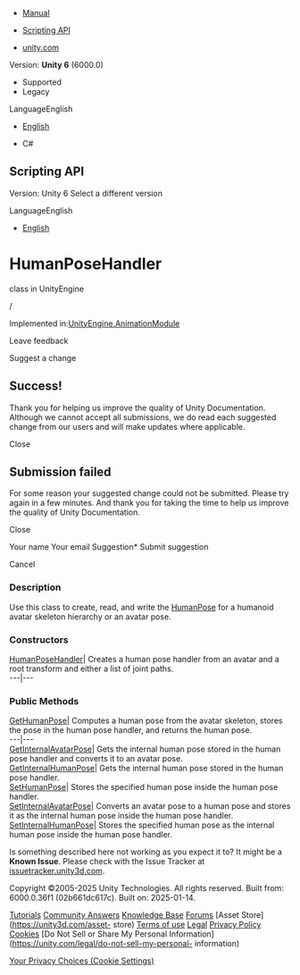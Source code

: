 [ ]()

  * [Manual](../Manual/index.html)
  * [Scripting API](../ScriptReference/index.html)

  * [unity.com](https://unity.com/)

Version: **Unity 6** (6000.0)

  * Supported
  * Legacy

LanguageEnglish

  * [English]()

  * C#

[ ](https://docs.unity3d.com)

## Scripting API

Version: Unity 6 Select a different version

LanguageEnglish

  * [English]()

# HumanPoseHandler

class in UnityEngine

/

Implemented in:[UnityEngine.AnimationModule](UnityEngine.AnimationModule.html)

Leave feedback

Suggest a change

## Success!

Thank you for helping us improve the quality of Unity Documentation. Although
we cannot accept all submissions, we do read each suggested change from our
users and will make updates where applicable.

Close

## Submission failed

For some reason your suggested change could not be submitted. Please <a>try
again</a> in a few minutes. And thank you for taking the time to help us
improve the quality of Unity Documentation.

Close

Your name Your email Suggestion* Submit suggestion

Cancel

[ ]()

### Description

Use this class to create, read, and write the [HumanPose](HumanPose.html) for
a humanoid avatar skeleton hierarchy or an avatar pose.

### Constructors

[HumanPoseHandler](HumanPoseHandler-ctor.html)| Creates a human pose handler
from an avatar and a root transform and either a list of joint paths.  
---|---  
  
### Public Methods

[GetHumanPose](HumanPoseHandler.GetHumanPose.html)| Computes a human pose from
the avatar skeleton, stores the pose in the human pose handler, and returns
the human pose.  
---|---  
[GetInternalAvatarPose](HumanPoseHandler.GetInternalAvatarPose.html)| Gets the
internal human pose stored in the human pose handler and converts it to an
avatar pose.  
[GetInternalHumanPose](HumanPoseHandler.GetInternalHumanPose.html)| Gets the
internal human pose stored in the human pose handler.  
[SetHumanPose](HumanPoseHandler.SetHumanPose.html)| Stores the specified human
pose inside the human pose handler.  
[SetInternalAvatarPose](HumanPoseHandler.SetInternalAvatarPose.html)| Converts
an avatar pose to a human pose and stores it as the internal human pose inside
the human pose handler.  
[SetInternalHumanPose](HumanPoseHandler.SetInternalHumanPose.html)| Stores the
specified human pose as the internal human pose inside the human pose handler.  
  
Is something described here not working as you expect it to? It might be a
**Known Issue**. Please check with the Issue Tracker at
[issuetracker.unity3d.com](https://issuetracker.unity3d.com).

Copyright ©2005-2025 Unity Technologies. All rights reserved. Built from:
6000.0.36f1 (02b661dc617c). Built on: 2025-01-14.

[Tutorials](https://unity3d.com/learn) [Community
Answers](https://answers.unity3d.com) [Knowledge
Base](https://support.unity3d.com/hc/en-us)
[Forums](https://forum.unity3d.com) [Asset Store](https://unity3d.com/asset-
store) [Terms of use](https://docs.unity3d.com/Manual/TermsOfUse.html)
[Legal](https://unity.com/legal) [Privacy
Policy](https://unity.com/legal/privacy-policy)
[Cookies](https://unity.com/legal/cookie-policy) [Do Not Sell or Share My
Personal Information](https://unity.com/legal/do-not-sell-my-personal-
information)

[Your Privacy Choices (Cookie Settings)](javascript:void\(0\);)

